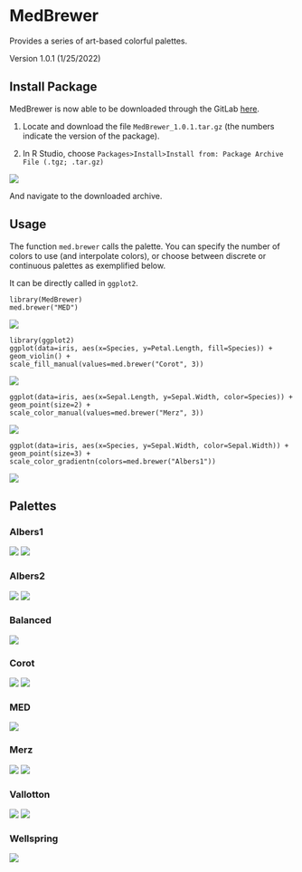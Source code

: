 
# MedBrewer

Provides a series of art-based colorful palettes.

Version 1.0.1 (1/25/2022)

## Install Package
MedBrewer is now able to be downloaded through the GitLab [here](https://gitlab.com/bioinformatics-inem/r-custom-packages/MedBrewer).

1. Locate and download the file `MedBrewer_1.0.1.tar.gz` (the numbers indicate the version of the package).

2. In R Studio, choose `Packages>Install>Install from: Package Archive File (.tgz; .tar.gz)` 

![](src/install-from-file.jpg)

And navigate to the downloaded archive.

## Usage

The function `med.brewer` calls the palette. You can specify the number of colors to use (and interpolate colors), or choose between discrete or continuous palettes as exemplified below.

It can be directly called in `ggplot2`. 

```{r}
library(MedBrewer)
med.brewer("MED")
```
![](palettes/med.jpeg)

```{r}
library(ggplot2)
ggplot(data=iris, aes(x=Species, y=Petal.Length, fill=Species)) +
geom_violin() +
scale_fill_manual(values=med.brewer("Corot", 3))
```
![](src/example1.jpeg)

```{r}
ggplot(data=iris, aes(x=Sepal.Length, y=Sepal.Width, color=Species)) +
geom_point(size=2) +
scale_color_manual(values=med.brewer("Merz", 3))
```
![](src/example2.jpeg)

```{r}
ggplot(data=iris, aes(x=Species, y=Sepal.Width, color=Sepal.Width)) +
geom_point(size=3) +
scale_color_gradientn(colors=med.brewer("Albers1"))
```
![](src/example3.jpeg)

## Palettes

### Albers1

![](palettes/albers1-source.jpeg)
![](palettes/albers1.jpeg)

### Albers2

![](palettes/albers2-source.jpeg)
![](palettes/albers2.jpeg)

### Balanced

![](palettes/balanced.jpeg)

### Corot

![](palettes/corot-source.jpeg)
![](palettes/corot.jpeg)

### MED

![](palettes/med.jpeg)

### Merz

![](palettes/merz-source.jpeg)
![](palettes/merz.jpeg)

### Vallotton

![](palettes/vallotton-source.jpeg)
![](palettes/vallotton.jpeg)


### Wellspring

![](palettes/wellspring.jpeg)






